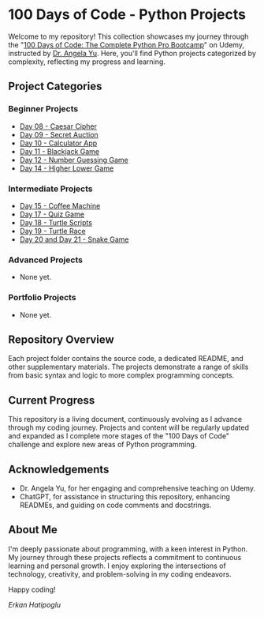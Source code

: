 # 100 Days of Code - Python Projects

Welcome to my repository! This collection showcases my journey through the "[100 Days of Code: The Complete Python Pro Bootcamp](https://www.udemy.com/course/100-days-of-code/)" on Udemy, instructed by [Dr. Angela Yu](https://www.udemy.com/course/100-days-of-code/#instructor-1). Here, you'll find Python projects categorized by complexity, reflecting my progress and learning.

## Project Categories

### Beginner Projects
- [Day 08 - Caesar Cipher](beginner_projects/day_8_caesar_cipher)
- [Day 09 - Secret Auction](beginner_projects/day_9_secret_auction)
- [Day 10 - Calculator App](beginner_projects/day_10_calculator_app)
- [Day 11 - Blackjack Game](beginner_projects/day_11_blackjack_game)
- [Day 12 - Number Guessing Game](beginner_projects/day_12_number_guessing_game)
- [Day 14 - Higher Lower Game](beginner_projects/day_14_higher_lower_game)

### Intermediate Projects
- [Day 15 - Coffee Machine](intermediate_projects/day_15_coffee_machine)
- [Day 17 - Quiz Game](intermediate_projects/day_17_quiz_game)
- [Day 18 - Turtle Scripts](intermediate_projects/day_18_turtle_scripts)
- [Day 19 - Turtle Race](intermediate_projects/day_19_turtle_race)
- [Day 20 and Day 21 - Snake Game](intermediate_projects/day_20_and_21_snake_game)

### Advanced Projects
- None yet.

### Portfolio Projects
- None yet.

## Repository Overview
Each project folder contains the source code, a dedicated README, and other supplementary materials. The projects demonstrate a range of skills from basic syntax and logic to more complex programming concepts.

## Current Progress
This repository is a living document, continuously evolving as I advance through my coding journey. Projects and content will be regularly updated and expanded as I complete more stages of the "100 Days of Code" challenge and explore new areas of Python programming.

## Acknowledgements
- Dr. Angela Yu, for her engaging and comprehensive teaching on Udemy.
- ChatGPT, for assistance in structuring this repository, enhancing READMEs, and guiding on code comments and docstrings.

## About Me
I'm deeply passionate about programming, with a keen interest in Python. My journey through these projects reflects a commitment to continuous learning and personal growth. I enjoy exploring the intersections of technology, creativity, and problem-solving in my coding endeavors.

Happy coding!

*Erkan Hatipoglu*





